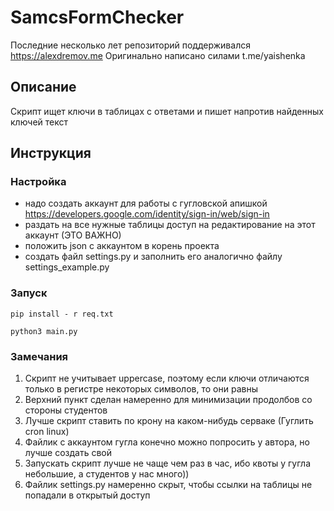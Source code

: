 # SamcsFormChecker

Последние несколько лет репозиторий поддерживался https://alexdremov.me
Оригинально написано силами t.me/yaishenka 

## Описание

Скрипт ищет ключи в таблицах с ответами и пишет напротив найденных ключей текст

## Инструкция

### Настройка

- надо создать аккаунт для работы с гугловской апишкой https://developers.google.com/identity/sign-in/web/sign-in
- раздать на все нужные таблицы доступ на редактирование на этот аккаунт (ЭТО ВАЖНО)
- положить json с аккаунтом в корень проекта
- создать файл settings.py и заполнить его аналогично файлу settings_example.py

### Запуск

  `pip install - r req.txt`

  `python3 main.py`

### Замечания

1. Скрипт не учитывает uppercase, поэтому если ключи отличаются только в регистре некоторых символов, то они равны
2. Верхний пункт сделан намеренно для минимизации продолбов со стороны студентов
3. Лучше скрипт ставить по крону на каком-нибудь серваке (Гуглить cron linux)
4. Файлик с аккаунтом гугла конечно можно попросить у автора, но лучше создать свой
5. Запускать скрипт лучше не чаще чем раз в час, ибо квоты у гугла небольшие, а студентов у нас много))
6. Файлик settings.py намеренно скрыт, чтобы ссылки на таблицы не попадали в открытый доступ




  
